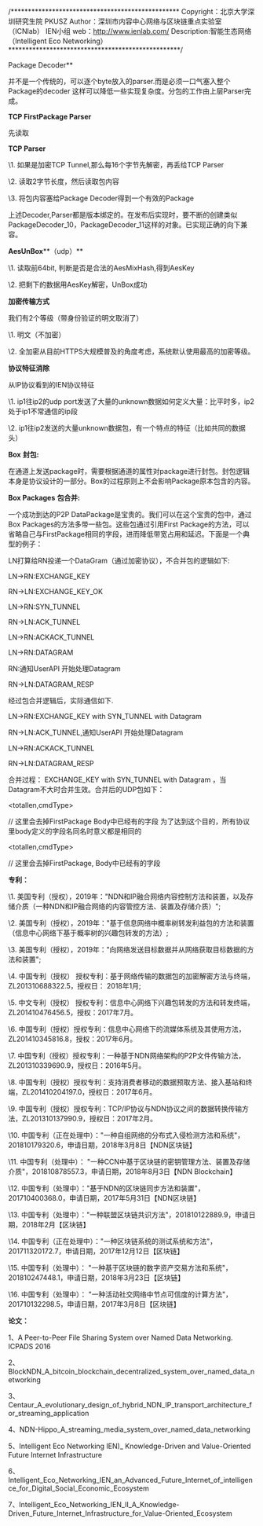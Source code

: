/*************************************************
Copyright：北京大学深圳研究生院 PKUSZ
Author：深圳市内容中心网络与区块链重点实验室（ICNlab）
               IEN小组
web：http://www.ienlab.com/
Description:智能生态网络（Intelligent Eco Networking）
**************************************************/

Package Decoder**

并不是一个传统的，可以逐个byte放入的parser.而是必须一口气塞入整个Package的decoder 这样可以降低一些实现复杂度。分包的工作由上层Parser完成。

**TCP FirstPackage Parser**

先读取

**TCP Parser**

\1.   如果是加密TCP Tunnel,那么每16个字节先解密，再丢给TCP Parser

\2.   读取2字节长度，然后读取包内容

\3.   将包内容塞给Package Decoder得到一个有效的Package

上述Decoder,Parser都是版本绑定的。在发布后实现时，要不断的创建类似 PackageDecoder_10，PackageDecoder_11这样的对象。已实现正确的向下兼容。

**AesUnBox****（udp）**

\1.   读取前64bit, 判断是否是合法的AesMixHash,得到AesKey

\2.   把剩下的数据用AesKey解密，UnBox成功

**加密传输方式**

我们有2个等级（带身份验证的明文取消了）

\1.   明文（不加密）

\2.   全加密从目前HTTPS大规模普及的角度考虑，系统默认使用最高的加密等级。

**协议特征消除**

从IP协议看到的IEN协议特征

\1.   ip1往ip2的udp port发送了大量的unknown数据如何定义大量：比平时多，ip2处于ip1不常通信的ip段

\2.   ip1往ip2发送的大量unknown数据包，有一个特点的特征（比如共同的数据头）

**Box** **封包:**

在通道上发送package时，需要根据通道的属性对package进行封包。封包逻辑本身是协议设计的一部分。Box的过程原则上不会影响Package原本包含的内容。

**Box Packages** **包合并:**

一个成功到达的P2P DataPackage是宝贵的。我们可以在这个宝贵的包中，通过Box Packages的方法多带一些包。这些包通过引用First Package的方法，可以省略自己与FirstPackage相同的字段，进而降低带宽占用和延迟。下面是一个典型的例子：

LN打算给RN投递一个DataGram（通过加密协议），不合并包的逻辑如下:

LN->RN:EXCHANGE_KEY 

RN->LN:EXCHANGE_KEY_OK 

LN->RN:SYN_TUNNEL 

RN->LN:ACK_TUNNEL 

LN->RN:ACKACK_TUNNEL 

LN->RN:DATAGRAM

RN:通知UserAPI 开始处理Datagram

RN->LN:DATAGRAM_RESP

经过包合并逻辑后，实际通信如下.

LN->RN:EXCHANGE_KEY with SYN_TUNNEL with Datagram  

RN->LN:ACK_TUNNEL,通知UserAPI 开始处理Datagram  

LN->RN:ACKACK_TUNNEL  

RN->LN:DATAGRAM_RESP  

合并过程：
 EXCHANGE_KEY with SYN_TUNNEL with Datagram ，当Datagram不大时合并生效。合并后的UDP包如下：

<FirstPackage header>

<FirstPackage Body>

<totallen,cmdType>

<SecondPackage Body> // 这里会去掉FirstPackage Body中已经有的字段 为了达到这个目的，所有协议里body定义的字段名同名时意义都是相同的

<totallen,cmdType>

<ThirdPackage Body> // 这里会去掉FirstPackage, Body中已经有的字段

 

 

**专利：**

\1.  美国专利（授权），2019年："NDN和IP融合网络内容控制方法和装置，以及存储介质（一种NDN和IP融合网络的内容管控方法、装置及存储介质）";

\2.  美国专利（授权），2019年："基于信息网络中概率树转发利益包的方法和装置（信息中心网络下基于概率树的兴趣包转发的方法）;

\3.  美国专利（授权），2019年："向网络发送目标数据并从网络获取目标数据的方法和装置";

\4.  中国专利（授权） 授权专利：基于网络传输的数据包的加密解密方法与终端，ZL201310688322.5，授权日： 2018年1月;

\5.  中文专利（授权） 授权专利：信息中心网络下兴趣包转发的方法和转发终端，ZL201410476456.5，授权：2017年7月。

\6.  中国专利（授权）授权专利：信息中心网络下的流媒体系统及其使用方法，ZL201410345816.8，授权：2017年6月。

\7.  中国专利（授权）授权专利：一种基于NDN网络架构的P2P文件传输方法，ZL201310339690.9，授权日：2016年5月。

\8.  中国专利（授权）授权专利：支持消费者移动的数据预取方法、接入基站和终端，ZL201410204197.0，授权日：2017年6月。

\9.  中国专利（授权）授权专利：TCP/IP协议与NDN协议之间的数据转换传输方法，ZL201310137990.9，授权日：2017年2月。

\10. 中国专利（正在处理中）："一种自组网络的分布式入侵检测方法和系统"，201810179320.6，申请日期，2018年3月8日【NDN区块链】

\11. 中国专利（处理中）： "一种CCN中基于区块链的密钥管理方法、装置及存储介质"，201810878557.3，申请日期，2018年8月3日【NDN Blockchain】

\12. 中国专利（处理中）："基于NDN的区块链同步方法和装置"，201710400368.0，申请日期，2017年5月31日【NDN区块链】

\13. 中国专利（处理中）："一种联盟区块链共识方法"，201810122889.9，申请日期，2018年2月【区块链】

\14. 中国专利（正在处理中）："一种区块链系统的测试系统和方法"，201711320172.7，申请日期，2017年12月12日【区块链】

\15. 中国专利（处理中）： "一种基于区块链的数字资产交易方法和系统"，201810247448.1，申请日期，2018年3月23日【区块链】

\16. 中国专利（处理中）： "一种活动社交网络中节点可信度的计算方法"，201710132298.5，申请日期，2017年3月8日【区块链】

 

 

**论文：**

1、A Peer-to-Peer File Sharing System over Named Data Networking. ICPADS 2016

2、BlockNDN_A_bitcoin_blockchain_decentralized_system_over_named_data_networking

3、Centaur_A_evolutionary_design_of_hybrid_NDN_IP_transport_architecture_for_streaming_application

4、NDN-Hippo_A_streaming_media_system_over_named_data_networking 

5、Intelligent Eco Networking IEN)_ Knowledge-Driven and Value-Oriented Future Internet Infrastructure

6、Intelligent_Eco_Networking_IEN_an_Advanced_Future_Internet_of_intelligence_for_Digital_Social_Economic_Ecosystem

7、Intelligent_Eco_Networking_IEN_II_A_Knowledge-Driven_Future_Internet_Infrastructure_for_Value-Oriented_Ecosystem